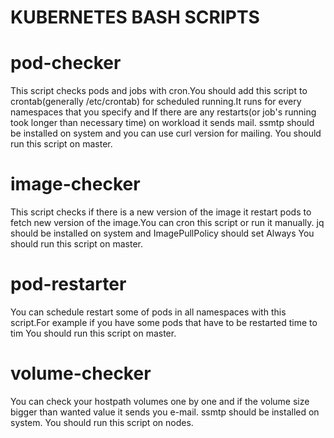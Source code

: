 # KUBERNETES BASH SCRIPTS

# pod-checker
This script checks pods and jobs with cron.You should add this script to crontab(generally /etc/crontab) for scheduled running.It runs for every namespaces that you specify and If there are any restarts(or job's running took longer than necessary time) on workload it sends mail.
ssmtp should be installed on system and you can use curl version for mailing.
You should run this script on master.

# image-checker
This script checks if there is a new version of the image it restart pods to fetch new version of the image.You can cron this script or run it manually.
jq should be installed on system and ImagePullPolicy should set Always
You should run this script on master.

# pod-restarter
You can schedule restart some of pods in all namespaces with this script.For example if you have some pods that have to be restarted time to tim
You should run this script on master.

# volume-checker
You can check your hostpath volumes one by one and if the volume size bigger than wanted value it sends you e-mail.
ssmtp should be installed on system.
You should run this script on nodes.
